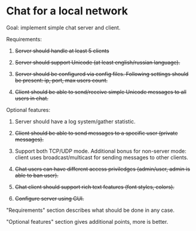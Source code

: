 Chat for a local network
========

Goal: implement simple chat server and client.

Requirements:

1. ~~Server should handle at least 5 clients~~

2. ~~Server should support Unicode (at least english/russian language).~~

3. ~~Server should be configured via config files. Following settings should be present: ip, port, max users count.~~

4. ~~Client should be able to send/receive simple Unicode messages to all users in chat.~~


Optional features:

1. Server should have a log system/gather statistic.

2. ~~Client should be able to send messages to a specific user (private messages).~~

3. Support both TCP/UDP mode. Additional bonus for non-server mode: client uses broadcast/multicast for sending messages to other clients.

4. ~~Chat users can have different access priviledges (admin/user, admin is able to ban user).~~

5. ~~Chat client should support rich text features (font styles, colors).~~

6. ~~Configure server using GUI.~~

"Requirements" section describes what should be done in any case.

"Optional features" section gives additional points, more is better.